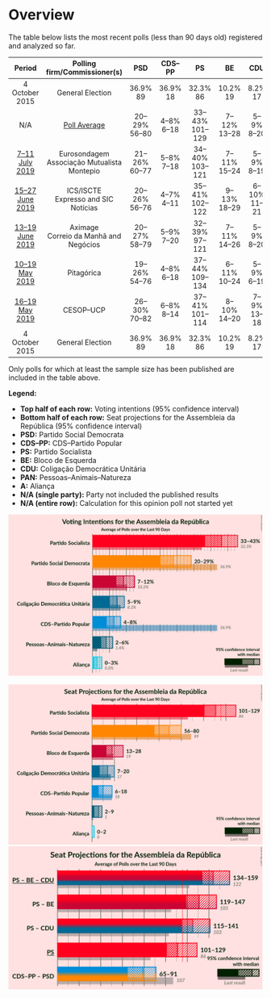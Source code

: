 # Overview

The table below lists the most recent polls (less than 90 days old) registered and analyzed so far.

| Period     | Polling firm/Commissioner(s) | PSD | CDS–PP | PS | BE | CDU | PAN | A |
|:----------:|:----------------------------:|:--:|:--:|:--:|:--:|:--:|:--:|:--:|
| 4 October 2015 | General Election | 36.9% <br> 89 | 36.9% <br> 18 | 32.3% <br> 86 | 10.2% <br> 19 | 8.2% <br> 17 | 1.4% <br> 1 | 0.0% <br> 0 |
| N/A | [Poll Average](average.html) | 20–29% <br> 56–80 | 4–8% <br> 6–18 | 33–43% <br> 101–129 | 7–12% <br> 13–28 | 5–9% <br> 8–20 | 2–6% <br> 2–9 | 0–2% <br> 0–2 |
| [7–11 July 2019](2019-07-11-Eurosondagem.html) | Eurosondagem <br> Associação Mutualista Montepio | 21–26% <br> 60–77 | 5–8% <br> 7–18 | 34–40% <br> 103–121 | 7–11% <br> 15–24 | 5–9% <br> 8–19 | 3–6% <br> 4–9 | 1–2% <br> 0–2 |
| [15–27 June 2019](2019-06-27-ICSISCTE.html) | ICS/ISCTE <br> Expresso and SIC Notícias | 20–26% <br> 56–76 | 4–7% <br> 4–11 | 35–41% <br> 102–122 | 9–13% <br> 18–29 | 6–10% <br> 11–21 | 3–6% <br> 3–8 | 0–1% <br> 0 |
| [13–19 June 2019](2019-06-19-Aximage.html) | Aximage <br> Correio da Manhã and Negócios | 20–27% <br> 58–79 | 5–9% <br> 7–20 | 32–39% <br> 97–121 | 7–11% <br> 14–26 | 5–9% <br> 8–20 | 3–6% <br> 3–10 | 0–2% <br> 0 |
| [10–19 May 2019](2019-05-19-Pitagórica.html) | Pitagórica | 19–26% <br> 54–76 | 4–8% <br> 6–18 | 37–44% <br> 109–134 | 6–11% <br> 10–24 | 5–9% <br> 6–19 | 2–5% <br> 2–8 | 1–3% <br> 0–2 |
| [16–19 May 2019](2019-05-19-CESOP–UCP.html) | CESOP–UCP | 26–30% <br> 70–82 | 6–8% <br> 8–14 | 37–41% <br> 101–114 | 8–10% <br> 14–20 | 7–9% <br> 13–18 | 2–4% <br> 2–4 | 1–2% <br> 0 |
| 4 October 2015 | General Election | 36.9% <br> 89 | 36.9% <br> 18 | 32.3% <br> 86 | 10.2% <br> 19 | 8.2% <br> 17 | 1.4% <br> 1 | 0.0% <br> 0 |

Only polls for which at least the sample size has been published are included in the table above.

**Legend:**
+ **Top half of each row:** Voting intentions (95% confidence interval)
+ **Bottom half of each row:** Seat projections for the Assembleia da República (95% confidence interval)
+ **PSD:** Partido Social Democrata
+ **CDS–PP:** CDS–Partido Popular
+ **PS:** Partido Socialista
+ **BE:** Bloco de Esquerda
+ **CDU:** Coligação Democrática Unitária
+ **PAN:** Pessoas–Animais–Natureza
+ **A:** Aliança
+ **N/A (single party):** Party not included the published results
+ **N/A (entire row):** Calculation for this opinion poll not started yet


![Graph with voting intentions not yet produced](average.png "Voting Intentions")

![Graph with seats not yet produced](average-seats.png "Seats")
![Graph with coalitions seats not yet produced](average-coalitions-seats.png "Coalitions Seats")
